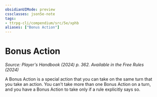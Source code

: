 ```yaml
---
obsidianUIMode: preview
cssclasses: json5e-note
tags:
- ttrpg-cli/compendium/src/5e/xphb
aliases: ["Bonus Action"]
---
```

# Bonus Action
*Source: Player's Handbook (2024) p. 362. Available in the Free Rules (2024)* 

A Bonus Action is a special action that you can take on the same turn that you take an action. You can't take more than one Bonus Action on a turn, and you have a Bonus Action to take only if a rule explicitly says so.